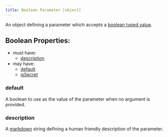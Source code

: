 ```yaml
---
title: Boolean Parameter [object]
---
```


An object defining a parameter which accepts a [boolean typed value](../../../../types/boolean).

## Boolean Properties:
- must have:
  - [description](#description)
- may have:
  - [default](#default)
  - [isSecret](#issecret)

### default
A boolean to use as the value of the parameter when no argument is provided.

### description
A [markdown](../markdown) string defining a human friendly description of the parameter.
